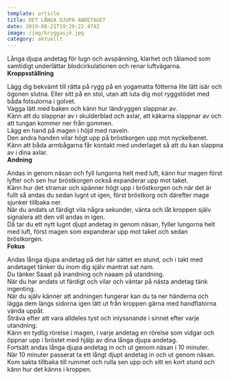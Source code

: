 ```yaml
---
template: article
title: DET LÅNGA DJUPA ANDETAGET
date: 2019-08-21T19:29:22.474Z
image: /img/bryggasjö.jpg
category: aktuellt
---
```

<!--StartFragment-->

Långa djupa andetag för lugn och avspänning, klarhet och tålamod som samtidigt underlättar blodcirkulationen och renar luftvägarna.
<br/>
**Kroppsställning**

Lägg dig bekvämt till rätta på rygg på en yogamatta fötterna lite lätt isär och ögonen slutna. Eller sitt på en stol, utan att luta dig mot ryggstödet med båda fotsulorna i golvet.
<br/>
Vagga lätt med baken och känn hur ländryggen slappnar av.
<br/>
Känn att du slappnar av i skulderblad och axlar, att käkarna slappnar av och att tungan kommer ner från gommen.
<br/>
Lägg en hand på magen i höjd med naveln.
<br/>
Den andra handen vilar högt upp på bröstkorgen upp mot nyckelbenet.
<br/>
Känn att båda armbågarna får kontakt med underlaget så att du kan slappna av i dina axlar.
<br/>
**Andning**

Andas in genom näsan och fyll lungorna helt med luft, känn hur magen först lyfter och sen hur bröstkorgen också expanderar upp mot taket.
<br/>
Känn hur det stramar och spänner högt upp i bröstkorgen och när det är fullt så andas du sedan lugnt ut igen, först bröstkorg och därefter mage sjunker tillbaka ner.
<br/>
När du andats ut färdigt vila några sekunder, vänta och låt kroppen själv signalera att den vill andas in igen.
<br/>
Då tar du ett nytt lugnt djupt andetag in genom näsan, fyller lungorna helt med luft, först magen som expanderar upp mot taket och sedan bröstkorgen.
<br/>
**Fokus**

Andas långa djupa andetag på det här sättet en stund, och i takt med andetaget tänker du inom dig själv mantrat sat nam.
<br/>
Du tänker Saaat på inandning och naaam på utandning.
<br/>
När du har andats ut färdigt och vilar och väntar på nästa andetag tänk ingenting.
<br/>
När du själv känner att andningen fungerar kan du ta ner händerna och lägga dem längs sidorna igen lätt ut från kroppen gärna med handflatorna vända uppåt.
<br/>
Sträva efter att vara alldeles tyst och inlyssnande i sinnet efter varje utandning.
<br/>
Känn en tydlig rörelse i magen, i varje andetag en rörelse som vidgar och öppnar upp i bröstet med hjälp av dina långa djupa andetag.
<br/>
Fortsätt andas långa djupa andetag in och ut genom näsan i 10 minuter.
<br/>
När 10 minuter passerat ta ett långt djupt andetag in och ut genom näsan. Kom sakta tillbaka till rummet och rulla sen upp och sitt en kort stund och känn hur det känns i kroppen.



<!--EndFragment-->